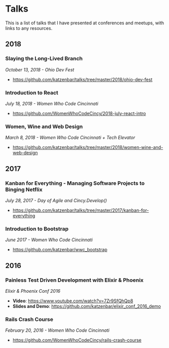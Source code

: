 # Talks

This is a list of talks that I have presented at conferences and meetups, with links to any resources.

## 2018

### Slaying the Long-Lived Branch
_October 13, 2018 - Ohio Dev Fest_
- https://github.com/katzenbar/talks/tree/master/2018/ohio-dev-fest

### Introduction to React
_July 18, 2018 - Women Who Code Cincinnati_
- https://github.com/WomenWhoCodeCincy/2018-july-react-intro

### Women, Wine and Web Design
_March 8, 2018 - Women Who Code Cincinnati + Tech Elevator_ 
- https://github.com/katzenbar/talks/tree/master/2018/women-wine-and-web-design 

## 2017

### Kanban for Everything - Managing Software Projects to Binging Netflix
_July 28, 2017 - Day of Agile and Cincy.Develop()_
- https://github.com/katzenbar/talks/tree/master/2017/kanban-for-everything

### Introduction to Bootstrap
_June 2017 - Women Who Code Cincinnati_
- https://github.com/katzenbar/wwc_bootstrap

## 2016

### Painless Test Driven Development with Elixir & Phoenix
_Elixir & Phoenix Conf 2016_
- **Video**: https://www.youtube.com/watch?v=7Zr9SfQhQp8
- **Slides and Demo**: https://github.com/katzenbar/elixir_conf_2016_demo

### Rails Crash Course
_February 20, 2016 - Women Who Code Cincinnati_
- https://github.com/WomenWhoCodeCincy/rails-crash-course
